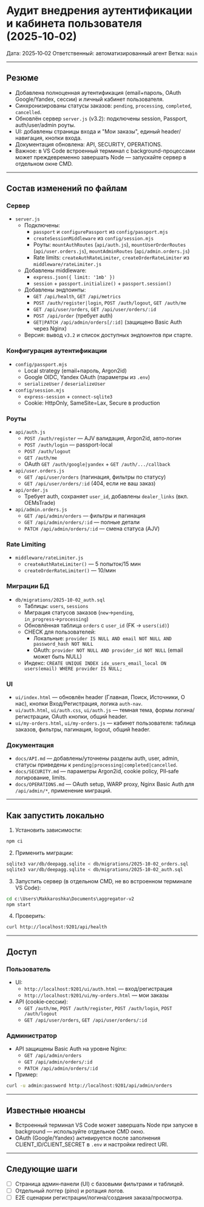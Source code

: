 # Аудит внедрения аутентификации и кабинета пользователя (2025‑10‑02)

Дата: 2025‑10‑02
Ответственный: автоматизированный агент
Ветка: `main`

---

## Резюме
- Добавлена полноценная аутентификация (email+пароль, OAuth Google/Yandex, сессии) и личный кабинет пользователя.
- Синхронизированы статусы заказов: `pending`, `processing`, `completed`, `cancelled`.
- Обновлён сервер `server.js` (v3.2): подключены session, Passport, auth/user/admin роуты.
- UI: добавлены страницы входа и "Мои заказы", единый header/навигация, кнопки входа.
- Документация обновлена: API, SECURITY, OPERATIONS.
- Важное: в VS Code встроенный терминал с background-процессами может преждевременно завершать Node — запускайте сервер в отдельном окне CMD.

---

## Состав изменений по файлам

### Сервер
- `server.js`
  - Подключены:
    - `passport` и `configurePassport` из `config/passport.mjs`
    - `createSessionMiddleware` из `config/session.mjs`
    - Роуты: `mountAuthRoutes` (`api/auth.js`), `mountUserOrderRoutes` (`api/user.orders.js`), `mountAdminRoutes` (`api/admin.orders.js`)
    - Rate limits: `createAuthRateLimiter`, `createOrderRateLimiter` из `middleware/rateLimiter.js`
  - Добавлены middleware:
    - `express.json({ limit: '1mb' })`
    - `session` + `passport.initialize()` + `passport.session()`
  - Добавлены эндпоинты:
    - `GET /api/health`, `GET /api/metrics`
    - `POST /auth/register|login`, `POST /auth/logout`, `GET /auth/me`
    - `GET /api/user/orders`, `GET /api/user/orders/:id`
    - `POST /api/order` (требует auth)
    - `GET|PATCH /api/admin/orders[/:id]` (защищено Basic Auth через Nginx)
  - Версия: вывод `v3.2` и список доступных эндпоинтов при старте.

### Конфигурация аутентификации
- `config/passport.mjs`
  - Local strategy (email+пароль, Argon2id)
  - Google OIDC, Yandex OAuth (параметры из `.env`)
  - `serializeUser` / `deserializeUser`
- `config/session.mjs`
  - `express-session` + `connect-sqlite3`
  - Cookie: HttpOnly, SameSite=Lax, Secure в production

### Роуты
- `api/auth.js`
  - `POST /auth/register` — AJV валидация, Argon2id, авто‑логин
  - `POST /auth/login` — passport-local
  - `POST /auth/logout`
  - `GET /auth/me`
  - OAuth `GET /auth/google|yandex` + `GET /auth/.../callback`
- `api/user.orders.js`
  - `GET /api/user/orders` (пагинация, фильтры по статусу)
  - `GET /api/user/orders/:id` (404, если не ваш заказ)
- `api/order.js`
  - Требует auth, сохраняет `user_id`, добавлены `dealer_links` (вкл. OEMsTrade)
- `api/admin.orders.js`
  - `GET /api/admin/orders` — фильтры и пагинация
  - `GET /api/admin/orders/:id` — полные детали
  - `PATCH /api/admin/orders/:id` — смена статуса (AJV)

### Rate Limiting
- `middleware/rateLimiter.js`
  - `createAuthRateLimiter()` — 5 попыток/15 мин
  - `createOrderRateLimiter()` — 10/мин

### Миграции БД
- `db/migrations/2025-10-02_auth.sql`
  - Таблицы: `users`, `sessions`
  - Миграция статусов заказов (`new`→`pending`, `in_progress`→`processing`)
  - Обновлённая таблица `orders` с `user_id` (FK → `users(id)`)
  - CHECK для пользователей:
    - Локальные: `provider IS NULL AND email NOT NULL AND password_hash NOT NULL`
    - OAuth: `provider NOT NULL AND provider_id NOT NULL` (email может быть NULL)
  - Индекс: `CREATE UNIQUE INDEX idx_users_email_local ON users(email) WHERE provider IS NULL;`

### UI
- `ui/index.html` — обновлён header (Главная, Поиск, Источники, О нас), кнопки Вход/Регистрация, логика `auth-nav`.
- `ui/auth.html`, `ui/auth.css`, `ui/auth.js` — темная тема, формы логина/регистрации, OAuth кнопки, общий header.
- `ui/my-orders.html`, `ui/my-orders.js` — кабинет пользователя: таблица заказов, фильтры, пагинация, logout, общий header.

### Документация
- `docs/API.md` — добавлены/уточнены разделы auth, user, admin, статусы приведены к `pending|processing|completed|cancelled`.
- `docs/SECURITY.md` — параметры Argon2id, cookie policy, PII‑safe логирование, limits.
- `docs/OPERATIONS.md` — OAuth setup, WARP proxy, Nginx Basic Auth для `/api/admin/*`, применение миграций.

---

## Как запустить локально

1. Установить зависимости:
```bash
npm ci
```
2. Применить миграции:
```bash
sqlite3 var/db/deepagg.sqlite < db/migrations/2025-10-02_orders.sql
sqlite3 var/db/deepagg.sqlite < db/migrations/2025-10-02_auth.sql
```
3. Запустить сервер (в отдельном CMD, не во встроенном терминале VS Code):
```cmd
cd c:\Users\Makkaroshka\Documents\aggregator-v2
npm start
```
4. Проверить:
```bash
curl http://localhost:9201/api/health
```

---

## Доступ

### Пользователь
- UI:
  - `http://localhost:9201/ui/auth.html` — вход/регистрация
  - `http://localhost:9201/ui/my-orders.html` — мои заказы
- API (cookie‑сессии):
  - `GET /auth/me`, `POST /auth/register`, `POST /auth/login`, `POST /auth/logout`
  - `GET /api/user/orders`, `GET /api/user/orders/:id`

### Администратор
- API защищены Basic Auth на уровне Nginx:
  - `GET /api/admin/orders`
  - `GET /api/admin/orders/:id`
  - `PATCH /api/admin/orders/:id`
- Пример:
```bash
curl -u admin:password http://localhost:9201/api/admin/orders
```

---

## Известные нюансы
- Встроенный терминал VS Code может завершать Node при запуске в background — используйте отдельное CMD окно.
- OAuth (Google/Yandex) активируется после заполнения CLIENT_ID/CLIENT_SECRET в `.env` и настройки redirect URI.

---

## Следующие шаги
- [ ] Страница админ‑панели (UI) с базовыми фильтрами и таблицей.
- [ ] Отдельный логгер (pino) и ротация логов.
- [ ] Е2Е сценарии регистрации/логина/создания заказа/просмотра.
